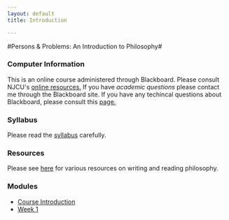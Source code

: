 ```yaml
---
layout: default
title: Introduction

---
```


#Persons & Problems: An Introduction to Philosophy#

### Computer Information ###

This is an online course administered through Blackboard. Please consult NJCU's [online resources.](http://www.njcu.edu/onlinelearning/enrolled-students/) If you have *academic questions* please contact me through the Blackboard site. If you have any techincal questions about Blackboard, please consult this [page.](http://www.njcu.edu/onlinelearning/getting-help/)

### Syllabus  ###

Please read the [syllabus](Syllabus.pdf) carefully. 


### Resources ###

Please see [here](Resources/) for various resources on writing and reading philosophy.  



### Modules ###


+ [Course Introduction](0)
+ [Week 1](1)
